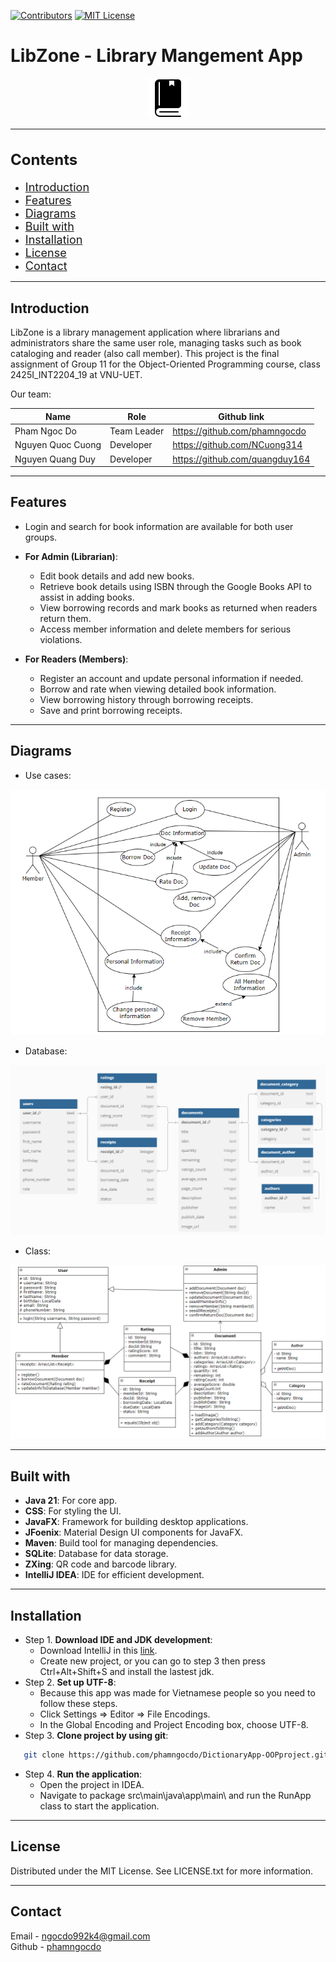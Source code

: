 [![Contributors](https://img.shields.io/badge/contributors-3-brightgreen.svg?style=for-the-badge)](#)
[![MIT License](https://img.shields.io/badge/license-MIT-blue.svg?style=for-the-badge)](#)

# LibZone - Library Mangement App
<div align="center">
  <img src="/src/main/resources/graphic/images/logo.png" alt="Logo" width="64" height="64">
</div>

---
<h2 style="font-size: 24px;">Contents</h2>

- <span style="font-size: 18px;">[Introduction](#introduction)</span>
- <span style="font-size: 18px;">[Features](#features)</span>
- <span style="font-size: 18px;">[Diagrams](#diagrams)</span>
- <span style="font-size: 18px;">[Built with](#built-with)</span>
- <span style="font-size: 18px;">[Installation](#installation)</span>
- <span style="font-size: 18px;">[License](#license)</span>
- <span style="font-size: 18px;">[Contact](#contact)</span>
---

## Introduction
LibZone is a library management application where librarians and administrators share the same user role, managing tasks such as book cataloging and reader (also call member). This project is the final assignment of Group 11 for the Object-Oriented Programming course, class 2425I_INT2204_19 at VNU-UET.  

Our team:

| Name              | Role        | Github link                   |
|-------------------|-------------|-------------------------------|
| Pham Ngoc Do      | Team Leader | https://github.com/phamngocdo |
| Nguyen Quoc Cuong | Developer   | https://github.com/NCuong314        |
| Nguyen Quang Duy  | Developer   | https://github.com/quangduy164        |

---
## Features
- Login and search for book information are available for both user groups.

- **For Admin (Librarian)**:
  - Edit book details and add new books.
  - Retrieve book details using ISBN through the Google Books API to assist in adding books.
  - View borrowing records and mark books as returned when readers return them.
  - Access member information and delete members for serious violations.

- **For Readers (Members)**:
  - Register an account and update personal information if needed.
  - Borrow and rate when viewing detailed book information.
  - View borrowing history through borrowing receipts.
  - Save and print borrowing receipts.
---
## Diagrams
- Use cases:
<div align="center">
  <img src="/src/main/java/app/Use%20cases%20Diagram.png" alt="UseCases">
</div>

- Database:
<div align="center">
  <img src="/src/main/java/app/dao/Database%20Diagram.png" alt="Database">
</div>

- Class:
<div align="center">
  <img src="/src/main/java/app/base/Class%20Diagram.png" alt="Class">
</div>

---
## Built with
- **Java 21**: For core app.
- **CSS**: For styling the UI.
- **JavaFX**: Framework for building desktop applications.
- **JFoenix**: Material Design UI components for JavaFX.
- **Maven**: Build tool for managing dependencies.
- **SQLite**: Database for data storage.
- **ZXing**: QR code and barcode library.
- **IntelliJ IDEA**: IDE for efficient development.

---
## Installation
- Step 1. **Download IDE and JDK development**:  
    - Download IntelliJ in this [link](https://www.jetbrains.com/idea/download/?section=windows).
    - Create new project, or you can go to step 3 then press Ctrl+Alt+Shift+S and install the lastest jdk.
- Step 2. **Set up UTF-8**:  
    - Because this app was made for Vietnamese people so you need to follow these steps.
    - Click Settings => Editor => File Encodings.
    - In the Global Encoding and Project Encoding box, choose UTF-8.
- Step 3. **Clone project by using git**:  
```bash
   git clone https://github.com/phamngocdo/DictionaryApp-OOPproject.git
```
- Step 4. **Run the application**:
  - Open the project in IDEA.
  - Navigate to package src\main\java\app\main\ and run the RunApp class to start the application.

---
## License
Distributed under the MIT License. See LICENSE.txt for more information.

---
## Contact
Email - [ngocdo992k4@gmail.com](mailto:ngocdo992k4@gmail.com)  
Github - [phamngocdo](https://github.com/phamngocdo) 